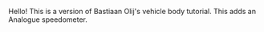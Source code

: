 Hello! This is a version of Bastiaan Olij's vehicle body tutorial. This adds an Analogue speedometer.
